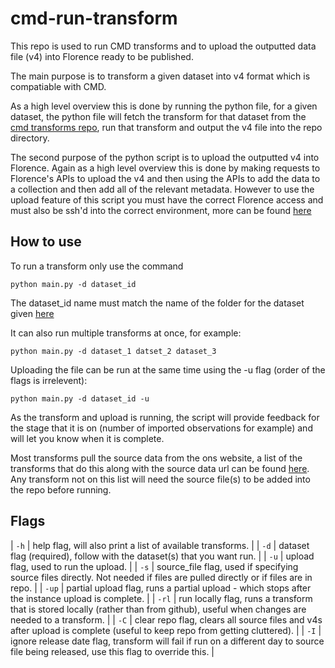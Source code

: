 # cmd-run-transform

This repo is used to run CMD transforms and to upload the outputted data file (v4) into Florence ready to be published.

The main purpose is to transform a given dataset into v4 format which is compatiable with CMD. 

As a high level overview this is done by running the python file, for a given dataset, the python file will fetch the transform for that dataset from the [cmd transforms repo](https://github.com/ONS-OpenData/cmd-transforms), run that transform and output the v4 file into the repo directory.

The second purpose of the python script is to upload the outputted v4 into Florence. Again as a high level overview this is done by making requests to Florence's APIs to upload the v4 and then using the APIs to add the data to a collection and then add all of the relevant metadata.
However to use the upload feature of this script you must have the correct Florence access and must also be ssh'd into the correct environment, more can be found [here](https://github.com/ONSdigital/dp-cli)

## How to use

To run a transform only use the command

`python main.py -d dataset_id`

The dataset_id name must match the name of the folder for the dataset given [here](https://github.com/ONS-OpenData/cmd-transforms)

It can also run multiple transforms at once, for example:

`python main.py -d dataset_1 datset_2 dataset_3`

Uploading the file can be run at the same time using the  -u flag (order of the flags is irrelevent):

`python main.py -d dataset_id -u`

As the transform and upload is running, the script will provide feedback for the stage that it is on (number of imported observations for example) and will let you know when it is complete.

Most transforms pull the source data from the ons website, a list of the transforms that do this along with the source data url can be found [here](https://github.com/ONS-OpenData/cmd-run-transform/blob/master/landing_pages.json). Any transform not on this list will need the source file(s) to be added into the repo before running.

## Flags

| `-h` | help flag, will also print a list of available transforms. |
| `-d` | dataset flag (required), follow with the dataset(s) that you want run. |
| `-u` | upload flag, used to run the upload. |
| `-s` | source_file flag, used if specifying source files directly. Not needed if files are pulled directly or if files are in repo. |
| `-up` | partial upload flag, runs a partial upload - which stops after the instance upload is complete. |
| `-rl` | run locally flag, runs a transform that is stored locally (rather than from github), useful when changes are needed to a transform. |
| `-C` | clear repo flag, clears all source files and v4s after upload is complete (useful to keep repo from getting cluttered). |
| `-I` | ignore release date flag, transform will fail if run on a different day to source file being released, use this flag to override this. |

 

